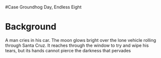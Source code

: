 #Case Groundhog Day, Endless Eight
# Background
A man cries in his car. The moon glows bright over the lone vehicle rolling through Santa Cruz. It reaches through the window to try and wipe his tears, but its hands cannot pierce the darkness that pervades